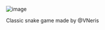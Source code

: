 ![image](https://github.com/VNeris/jogo-da-cobrinha/assets/158363144/4477f87c-c46b-4828-97d4-011b11337f84)

Classic snake game made by @VNeris
